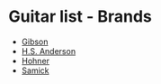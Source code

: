 # Guitar list - Brands

* [Gibson](gibson.md)
* [H.S. Anderson](hsanderson.md)
* [Hohner](hohner.md)
* [Samick](samick.md)
